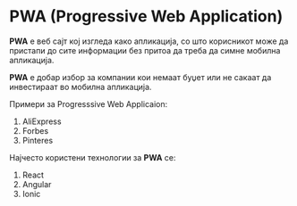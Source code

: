 # PWA (Progressive Web Application)

**PWA** e веб сајт кој изгледа како апликација, со што корисникот
може да пристапи до сите информации без притоа да треба да симне 
мобилна апликација.

**PWA** е добар избор за компании кои немаат буџет или не сакаат да инвестираат во мобилна апликација.

Примери за Progresssive Web Applicaion:
1. AliExpress
2. Forbes
3. Pinteres

Најчесто користени технологии за **PWA**  се:
1. React
2. Angular
3. Ionic 
